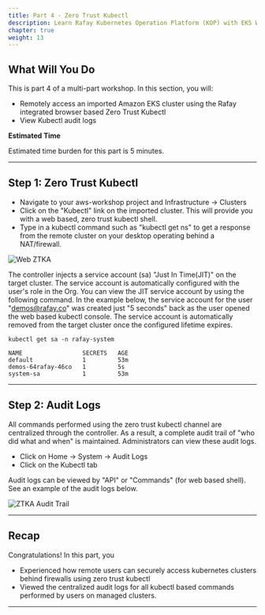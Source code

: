 ```yaml
---
title: Part 4 - Zero Trust Kubectl 
description: Learn Rafay Kubernetes Operation Platform (KOP) with EKS Workshop. Rafay is a SaaS-first Kubernetes Operations Platform with enterprise-class scalability.
chapter: true
weight: 13
---
```


## What Will You Do

This is part 4 of a multi-part workshop.  In this section, you will: 

- Remotely access an imported Amazon EKS cluster using the Rafay integrated browser based Zero Trust Kubectl
- View Kubectl audit logs

**Estimated Time**

Estimated time burden for this part is 5 minutes. 

---

## Step 1: Zero Trust Kubectl 

- Navigate to your aws-workshop project and Infrastructure -> Clusters
- Click on the "Kubectl" link on the imported cluster. This will provide you with a web based, zero trust kubectl shell. 
- Type in a kubectl command such as "kubectl get ns" to get a response from the remote cluster on your desktop operating behind a NAT/firewall. 

![Web ZTKA](/040_modules/img/part4/ztka_org_admin.png)

The controller injects a service account (sa) "Just In Time(JIT)" on the target cluster. The service account is automatically configured with the user's role in the Org. You can view the JIT service account by using the following command. In the example below, the service account for the user "demos@rafay.co" was created just "5 seconds" back as the user opened the web based kubectl console. The service account is automatically removed from the target cluster once the configured lifetime expires. 

``` hl_lines="5" 
kubectl get sa -n rafay-system

NAME                 SECRETS   AGE
default              1         53m
demos-64rafay-46co   1         5s
system-sa            1         53m
```


---

## Step 2: Audit Logs

All commands performed using the zero trust kubectl channel are centralized through the controller. As a result, a complete audit trail of "who did what and when" is maintained. Administrators can view these audit logs. 

- Click on Home -> System -> Audit Logs
- Click on the Kubectl tab

Audit logs can be viewed by "API" or "Commands" (for web based shell). See an example of the audit logs below.


![ZTKA Audit Trail](/040_modules/img/part4/ztka_audit.png)

---

## Recap

Congratulations! In this part, you 

- Experienced how remote users can securely access kubernetes clusters behind firewalls using zero trust kubectl 
- Viewed the centralized audit logs for all kubectl based commands performed by users on managed clusters.

---
